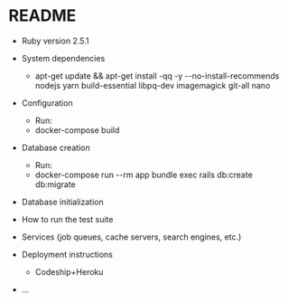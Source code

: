 # README

* Ruby version 2.5.1

* System dependencies
    * apt-get update && apt-get install -qq -y --no-install-recommends \
nodejs yarn build-essential libpq-dev imagemagick git-all nano
* Configuration
    * Run:
    * docker-compose build
* Database creation
    * Run:
    * docker-compose run --rm app bundle exec rails db:create db:migrate
* Database initialization
    
* How to run the test suite

* Services (job queues, cache servers, search engines, etc.)

* Deployment instructions
    * Codeship+Heroku

* ...

